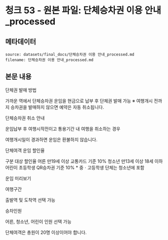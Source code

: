 # 청크 53 - 원본 파일: 단체승차권 이용 안내_processed

## 메타데이터

```
source: datasets/final_docs/단체승차권 이용 안내_processed.md
filename: 단체승차권 이용 안내_processed.md
```

## 본문 내용

단체권 발매 방법

가까운 역에서 단체승차권 운임을 현금으로 납부 후 단체권 발매 가능 ※ 여행개시 전까지 승차권을 발매하지 않으면 예약은 자동 취소됩니다.

단체승차권 취소 안내

운임납부 후 여행시작전이고 통용기간 내 여행을 취소하는 경우

여행개시일이 경과하면 운임은 환불하지 않습니다.

단체여객 운임 할인율

구분 대상 할인율 어른 만19세 이상 교통카드 기준 10% 청소년 만13세 이상 18세 이하 어린이 초등학생 QR승차권 기준 10% * 중ㆍ고등학생 단체는 청소년에 포함

운임 미리보기

여행구간

출발역 및 도착역 선택 가능

승차인원

어른, 청소년, 어린이 인원 선택 가능

단체여객은 총원이 20명 이상이어야 합니다.